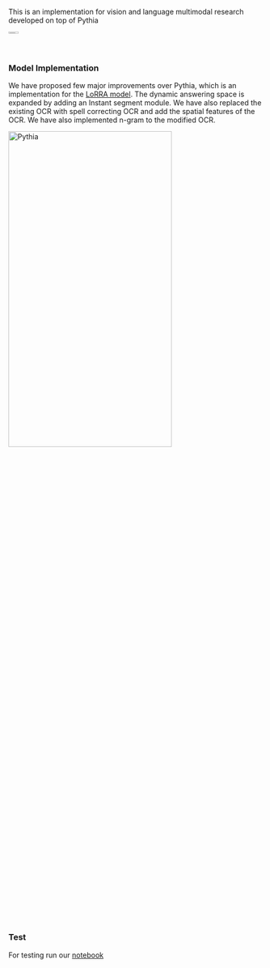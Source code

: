 
This is an implementation for vision and language multimodal research developed on top of Pythia 

<a href="https://readthedocs.org/projects/learnpythia/">
    <img width="20%" height="1%" alt="Pythia" src="https://i.imgur.com/wPgp4N4.png"/>
</a>




### Model Implementation

We have proposed few major improvements over Pythia, which is an implementation for the <a href="https://arxiv.org/pdf/1904.08920.pdf">LoRRA model<a>. The dynamic answering space is expanded by adding an Instant segment module. We have also replaced the existing OCR with spell correcting OCR and add the spatial features of the OCR. We have also implemented n-gram to the modified OCR.



<img width="80%" height="40%" alt="Pythia" src="https://imgur.com/rv4694M.png"/>




### Test

For testing run our <a href = "https://colab.research.google.com/drive/1wVRPtYPO4pdMljFcqFxvQy43WcIZQrGJ">notebook<a>






